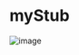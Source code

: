 # myStub
![image](https://user-images.githubusercontent.com/82042285/208503735-df758f49-a676-491b-9469-24bba89d78ce.png)
